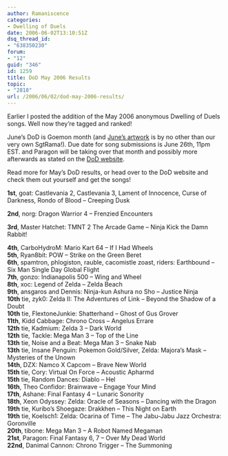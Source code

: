 ```yaml
---
author: Ramaniscence
categories:
- Dwelling of Duels
date: 2006-06-02T13:10:51Z
dsq_thread_id:
- "638350230"
forum:
- "12"
guid: "346"
id: 1259
title: DoD May 2006 Results
topic:
- "2818"
url: /2006/06/02/dod-may-2006-results/
---
```


Earlier I posted the addition of the May 2006 anonymous Dwelling of Duels songs. Well now they&#8217;re tagged and ranked!

June&#8217;s DoD is Goemon month (and [June&#8217;s artwork](http://ramaserv.thasauce.net/images/GoemonIsEffingMetal.jpg) is by no other than our very own SgtRama!). Due date for song submissions is June 26th, 11pm EST. and Paragon will be taking over that month and possibly more afterwards as stated on the <a href="http://dod.vgmix.com/" target="_blank">DoD website</a>.

Read more for May&#8217;s DoD results, or head over to the DoD website and check them out yourself and get the songs!
  
**1st**, goat: Castlevania 2, Castlevania 3, Lament of Innocence, Curse of Darkness, Rondo of Blood &#8211; Creeping Dusk

**2nd**, norg: Dragon Warrior 4 &#8211; Frenzied Encounters

**3rd**, Master Hatchet: TMNT 2 The Arcade Game &#8211; Ninja Kick the Damn Rabbit!

**4th**, CarboHydroM: Mario Kart 64 &#8211; If I Had Wheels  
**5th**, Ryan8bit: POW &#8211; Strike on the Green Beret  
**6th**, spamtron, phlogiston, rauble, cacomistle zoast, riders: Earthbound &#8211; Six Man Single Day Global Flight  
**7th**, gonzo: Indianapolis 500 &#8211; Wing and Wheel  
**8th**, xoc: Legend of Zelda &#8211; Zelda Beach  
**9th**, ansgaros and Dennis: Ninja-kun Ashura no Sho &#8211; Justice Ninja  
**10th** tie, zyk0: Zelda II: The Adventures of Link &#8211; Beyond the Shadow of a Doubt  
**10th** tie, FlextoneJunkie: Shatterhand &#8211; Ghost of Gus Grover  
**11th**, Kidd Cabbage: Chrono Cross &#8211; Angelus Errare  
**12th** tie, Kadmium: Zelda 3 &#8211; Dark World  
**12th** tie, Tackle: Mega Man 3 &#8211; Top of the Line  
**13th** tie, Noise and a Beat: Mega Man 3 &#8211; Snake Nab  
**13th** tie, Insane Penguin: Pokemon Gold/Silver, Zelda: Majora&#8217;s Mask &#8211; Mysteries of the Unown  
**14th**, DZX: Namco X Capcom &#8211; Brave New World  
**15th** tie, Cory: Virtual On Force &#8211; Acoustic Apharmd  
**15th** tie, Random Dances: Diablo &#8211; Hel  
**16th**, Theo Confidor: Brainwave &#8211; Engage Your Mind  
**17th**, Ashane: Final Fantasy 4 &#8211; Lunaric Sonority  
**18th**, Xeon Odyssey: Zelda: Oracle of Seasons &#8211; Dancing with the Dragon  
**19th** tie, Kuribo&#8217;s Shoegaze: Drakkhen &#8211; This Night on Earth  
**19th** tie, Koelsch1: Zelda: Ocarina of Time &#8211; The Jabu-Jabu Jazz Orchestra: Goronville  
**20th**, tibone: Mega Man 3 &#8211; A Robot Named Megaman  
**21st**, Paragon: Final Fantasy 6, 7 &#8211; Over My Dead World  
**22nd**, Danimal Cannon: Chrono Trigger &#8211; The Summoning